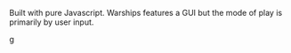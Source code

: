 Built with pure Javascript. Warships features a GUI but the mode of play is primarily by user input.


g
